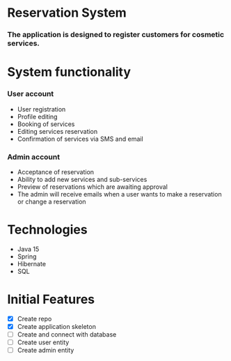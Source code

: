# Reservation System

### The application is designed to register customers for cosmetic services.

# System functionality
### User account
- User registration
- Profile editing
- Booking of services
- Editing services reservation
- Confirmation of services via SMS and email

### Admin account

- Acceptance of reservation
- Ability to add new services and sub-services
- Preview of reservations which are awaiting approval
- The admin will receive emails when a user wants to make a reservation or change a reservation

# Technologies

- Java 15
- Spring
- Hibernate
- SQL

# Initial Features

- [X] Create repo
- [X] Create application skeleton
- [ ] Create and connect with database
- [ ] Create user entity
- [ ] Create admin entity
